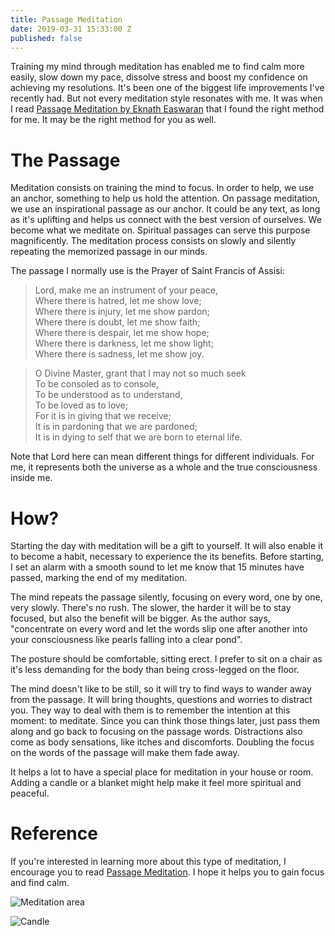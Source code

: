```yaml
---
title: Passage Meditation
date: 2019-03-31 15:33:00 Z
published: false
---
```


Training my mind through meditation has enabled me to find calm more easily, slow down my pace, dissolve stress and boost my confidence on achieving my resolutions. It's been one of the biggest life improvements I've recently had. But not every meditation style resonates with me. It was when I read [Passage Meditation by Eknath Easwaran](https://en.wikipedia.org/wiki/Passage_Meditation) that I found the right method for me. It may be the right method for you as well.

# The Passage

Meditation consists on training the mind to focus. In order to help, we use an anchor, something to help us hold the attention. On passage meditation, we use an inspirational passage as our anchor. It could be any text, as long as it's uplifting and helps us connect with the best version of ourselves. We become what we meditate on. Spiritual passages can serve this purpose magnificently. The meditation process  consists on slowly and silently repeating the memorized passage in our minds.

The passage I normally use is the Prayer of Saint Francis of Assisi:

> Lord, make me an instrument of your peace,\
> Where there is hatred, let me show love;\
> Where there is injury, let me show pardon;\
> Where there is doubt, let me show faith;\
> Where there is despair, let me show hope;\
> Where there is darkness, let me show light;\
> Where there is sadness, let me show joy.

> O Divine Master, grant that I may not so much seek\
> To be consoled as to console,\
> To be understood as to understand,\
> To be loved as to love;\
> For it is in giving that we receive;\
> It is in pardoning that we are pardoned;\
> It is in dying to self that we are born to eternal life.

Note that Lord here can mean different things for different individuals. For me, it represents both the universe as a whole and the true consciousness inside me.

# How?

Starting the day with meditation will be a gift to yourself. It will also enable it to become a habit, necessary to experience the its benefits. Before starting, I set an alarm with a smooth sound to let me know that 15 minutes have passed, marking the end of my meditation.

The mind repeats the passage silently, focusing on every word, one by one, very slowly. There's no rush. The slower, the harder it will be to stay focused, but also the benefit will be bigger. As the author says, "concentrate on every word and let the words slip one after another into your consciousness like pearls falling into a clear pond".

The posture should be comfortable, sitting erect. I prefer to sit on a chair as it's less demanding for the body than being cross-legged on the floor.

The mind doesn't like to be still, so it will try to find ways to wander away from the passage. It will bring thoughts, questions and worries to distract you. They way to deal with them is to remember the intention at this moment: to meditate. Since you can think those things later, just pass them along and go back to focusing on the passage words. Distractions also come as body sensations, like itches and discomforts. Doubling the focus on the words of the passage will make them fade away.

It helps a lot to have a special place for meditation in your house or room. Adding a candle or a blanket might help make it feel more spiritual and peaceful.

# Reference

If you're interested in learning more about this type of meditation, I encourage you to read [Passage Meditation](https://en.wikipedia.org/wiki/Passage_Meditation). I hope it helps you to gain focus and find calm.

![Meditation area](/uploads/IMG_2662.jpeg)

![Candle](/uploads/IMG_2660-7b3a47.jpeg)
